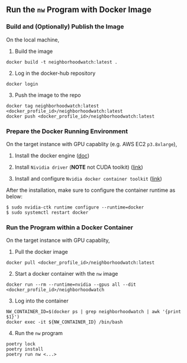 ## Run the `nw` Program with Docker Image

### Build and (Optionally) Publish the Image

On the local machine,

1.  Build the image
```
docker build -t neighborhoodwatch:latest .
```

2. Log in the docker-hub repository
```
docker login
```

3. Push the image to the repo
```
docker tag neighborhoodwatch:latest <docker_profile_id>/neighborhoodwatch:latest
docker push <docker_profile_id>/neighborhoodwatch:latest
```

### Prepare the Docker Running Environment 

On the target instance with GPU capablity (e.g. AWS EC2 `p3.8xlarge`), 

1. Install the docker engine ([doc](https://docs.docker.com/engine/install/))

2. Install `Nividia driver` (**NOTE** not CUDA toolkit) ([link](https://docs.nvidia.com/datacenter/tesla/tesla-installation-notes/index.html#ubuntu-lts))

3. Install and configure `Nvidia docker container toolkit` ([link](https://docs.nvidia.com/datacenter/cloud-native/container-toolkit/latest/install-guide.html#installation))

After the installation, make sure to configure the container runtime as below:
```
$ sudo nvidia-ctk runtime configure --runtime=docker
$ sudo systemctl restart docker
```

### Run the Program within a Docker Container

On the target instance with GPU capablity,

1. Pull the docker image
```
docker pull <docker_profile_id>/neighborhoodwatch:latest
```

2. Start a docker container with the `nw` image 

```
docker run --rm --runtime=nvidia --gpus all --dit <docker_profile_id>/neighborhoodwatch
```

3. Log into the container 
```
NW_CONTAINER_ID=$(docker ps | grep neighborhoodwatch | awk '{print $1}')
docker exec -it ${NW_CONTAINER_ID} /bin/bash
```

4. Run the `nw` program
```
poetry lock
poetry install
poetry run nw <...>
```